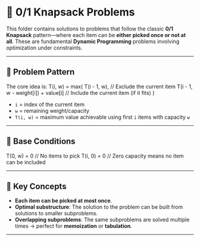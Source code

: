 # 🎒 0/1 Knapsack Problems

This folder contains solutions to problems that follow the classic **0/1 Knapsack** pattern—where each item can be **either picked once or not at all**. These are fundamental **Dynamic Programming** problems involving optimization under constraints.

---

## 🧠 Problem Pattern

The core idea is:
T(i, w) = max(
T(i - 1, w), // Exclude the current item
T(i - 1, w - weight[i]) + value[i] // Include the current item (if it fits)
)
- `i` = index of the current item
- `w` = remaining weight/capacity
- `T(i, w)` = maximum value achievable using first `i` items with capacity `w`

---

## 🧭 Base Conditions

T(0, w) = 0 // No items to pick
T(i, 0) = 0 // Zero capacity means no item can be included

---

## 📌 Key Concepts

- **Each item can be picked at most once**.
- **Optimal substructure**: The solution to the problem can be built from solutions to smaller subproblems.
- **Overlapping subproblems**: The same subproblems are solved multiple times → perfect for **memoization** or **tabulation**.

---
